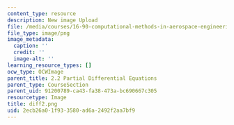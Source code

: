 ```yaml
---
content_type: resource
description: New image Upload
file: /media/courses/16-90-computational-methods-in-aerospace-engineering-spring-2014/2ecb26a01f933580ad6a2492f2aa7bf9_diff2.png
file_type: image/png
image_metadata:
  caption: ''
  credit: ''
  image-alt: ''
learning_resource_types: []
ocw_type: OCWImage
parent_title: 2.2 Partial Differential Equations
parent_type: CourseSection
parent_uid: 91200789-ca43-fa38-473a-bc690667c305
resourcetype: Image
title: diff2.png
uid: 2ecb26a0-1f93-3580-ad6a-2492f2aa7bf9
---
```

